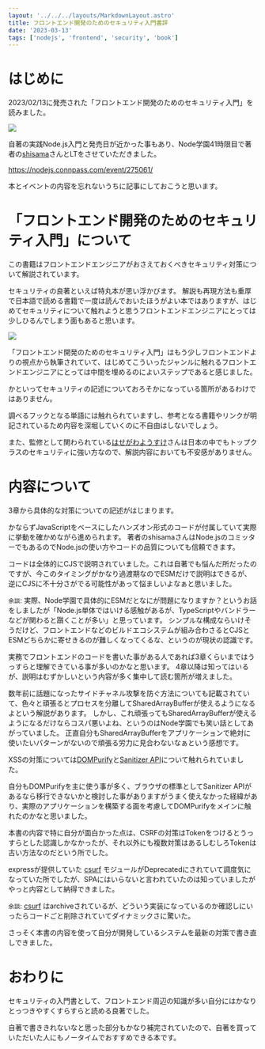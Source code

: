 ```yaml
---
layout: '../../../layouts/MarkdownLayout.astro'
title: フロントエンド開発のためのセキュリティ入門書評
date: '2023-03-13'
tags: ['nodejs', 'frontend', 'security', 'book']
---
```


# はじめに

2023/02/13に発売された「フロントエンド開発のためのセキュリティ入門」を読みました。

<a href="https://www.amazon.co.jp/dp/B0BQM1KMBG?&linkCode=li3&tag=koh11001-22&linkId=6f10a301ca8ec5a8ff90824f3f086ca4&language=ja_JP&ref_=as_li_ss_il" target="_blank"><img border="0" src="//ws-fe.amazon-adsystem.com/widgets/q?_encoding=UTF8&ASIN=B0BQM1KMBG&Format=_SL250_&ID=AsinImage&MarketPlace=JP&ServiceVersion=20070822&WS=1&tag=koh11001-22&language=ja_JP" ></a><img src="https://ir-jp.amazon-adsystem.com/e/ir?t=koh11001-22&language=ja_JP&l=li3&o=9&a=B0BQM1KMBG" width="1" height="1" border="0" alt="" style="border:none !important; margin:0px !important;" />

自著の実践Node.js入門と発売日が近かった事もあり、Node学園41時限目で著者の<a href="https://twitter.com/shisama_" target="_blank">shisama</a>さんとLTをさせていただきました。

https://nodejs.connpass.com/event/275061/

本とイベントの内容を忘れないうちに記事にしておこうと思います。

# 「フロントエンド開発のためのセキュリティ入門」について

この書籍はフロントエンドエンジニアがおさえておくべきセキュリティ対策について解説されています。

セキュリティの良著といえば特丸本が思い浮かびます。
解説も再現方法も重厚で日本語で読める書籍で一度は読んでおいたほうがよい本ではありますが、はじめてセキュリティについて触れようと思うフロントエンドエンジニアにとっては少しひるんでしまう面もあると思います。

<a href="https://www.amazon.co.jp/%E4%BD%93%E7%B3%BB%E7%9A%84%E3%81%AB%E5%AD%A6%E3%81%B6-%E5%AE%89%E5%85%A8%E3%81%AAWeb%E3%82%A2%E3%83%97%E3%83%AA%E3%82%B1%E3%83%BC%E3%82%B7%E3%83%A7%E3%83%B3%E3%81%AE%E4%BD%9C%E3%82%8A%E6%96%B9-%E7%AC%AC2%E7%89%88%EF%BC%BB%E5%9B%BA%E5%AE%9A%E7%89%88%EF%BC%BD-%E8%84%86%E5%BC%B1%E6%80%A7%E3%81%8C%E7%94%9F%E3%81%BE%E3%82%8C%E3%82%8B%E5%8E%9F%E7%90%86%E3%81%A8%E5%AF%BE%E7%AD%96%E3%81%AE%E5%AE%9F%E8%B7%B5-%E5%BE%B3%E4%B8%B8-%E6%B5%A9-ebook/dp/B07DVY4H3M?_encoding=UTF8&qid=&sr=&linkCode=li3&tag=koh11001-22&linkId=512c80a3103316e304b0058c0aad0bb4&language=ja_JP&ref_=as_li_ss_il" target="_blank"><img border="0" src="//ws-fe.amazon-adsystem.com/widgets/q?_encoding=UTF8&ASIN=B07DVY4H3M&Format=_SL250_&ID=AsinImage&MarketPlace=JP&ServiceVersion=20070822&WS=1&tag=koh11001-22&language=ja_JP" ></a><img src="https://ir-jp.amazon-adsystem.com/e/ir?t=koh11001-22&language=ja_JP&l=li3&o=9&a=B07DVY4H3M" width="1" height="1" border="0" alt="" style="border:none !important; margin:0px !important;" />

「フロントエンド開発のためのセキュリティ入門」はもう少しフロントエンドよりの視点から執筆されていて、はじめてこういったジャンルに触れるフロントエンドエンジニアにとっては中間を埋めるのによいステップであると感じました。

かといってセキュリティの記述についておろそかになっている箇所があるわけではありません。

調べるフックとなる単語には触れられていますし、参考となる書籍やリンクが明記されているため内容を深堀していくのに不自由はしないでしょう。

また、監修として関わられている<a href="https://twitter.com/hasegawayosuke" target="_blank">はせがわようすけ</a>さんは日本の中でもトップクラスのセキュリティに強い方なので、解説内容においても不安感がありません。

# 内容について

3章から具体的な対策についての記述がはじまります。

かならずJavaScriptをベースにしたハンズオン形式のコードが付属していて実際に挙動を確かめながら進められます。
著者のshisamaさんはNode.jsのコミッターでもあるのでNode.jsの使い方やコードの品質についても信頼できます。

コードは全体的にCJSで説明されていました。これは自著でも悩んだ所だったのですが、今このタイミングがかなり過渡期なのでESMだけで説明はできるが、逆にCJSに不十分さがでる可能性があって悩ましいよなぁと思いました。

`余談`: 実際、Node学園で具体的にESMだとなにが問題になりますか？というお話をしましたが「Node.js単体ではいける感触があるが、TypeScriptやバンドラーなどが関わると躓くことが多い」と思っています。
シンプルな構成ならいけそうだけど、フロントエンドなどのビルドエコシステムが組み合わさるとCJSとESMどちらかに寄せきるのが難しくなってくるな、というのが現状の認識です。

実務でフロントエンドのコードを書いた事がある人であれば3章くらいまではうっすらと理解できている事が多いのかなと思います。
4章以降は知ってはいるが、説明はむずかしいという内容が多く集中して読む箇所が増えました。

数年前に話題になったサイドチャネル攻撃を防ぐ方法についても記載されていて、色々と頑張るとプロセスを分離してSharedArrayBufferが使えるようになるよという解説があります。
しかし、これ頑張ってもSharedArrayBufferが使えるようになるだけならコスパ悪いよね、というのはNode学園でも笑い話としてあがっていました。
正直自分もSharedArrayBufferをアプリケーションで絶対に使いたいパターンがないので頑張る労力に見合わないなぁという感想です。

XSSの対策については<a href="https://github.com/cure53/DOMPurify" target="_blank">DOMPurify</a>と<a href="https://developer.mozilla.org/en-US/docs/Web/API/HTML_Sanitizer_API" target="_blank">Sanitizer API</a>について触れられていました。

自分もDOMPurifyを主に使う事が多く、ブラウザの標準としてSanitizer APIがあるなら移行できないかと検討した事がありますがうまく使えなかった経緯があり、実際のアプリケーションを構築する面を考慮してDOMPurifyをメインに触れたのかなと思いました。

本書の内容で特に自分が面白かった点は、CSRFの対策はTokenをつけるとうっすらとした認識しかなかったが、それ以外にも複数対策はあるしむしろTokenは古い方法なのだという所でした。

expressが提供していた <a href="https://github.com/expressjs/csurf" target="_blank">csurf</a> モジュールがDeprecatedにされていて調度気になっていた所でしたが、SPAにはいらないと言われていたのは知っていましたがやっと内容として納得できました。

`余談`: [csurf](https://github.com/expressjs/csurf/commit/1cee470c2781727a5cf25a24c4f0fd3207a3ff2b) はarchiveされているが、どういう実装になっているのか確認しにいったらコードごと削除されていてダイナミックさに驚いた。

さっそく本書の内容を使って自分が開発しているシステムを最新の対策で書き直しできました。

# おわりに

セキュリティの入門書として、フロントエンド周辺の知識が多い自分にはかなりとっつきやすくすらすらと読める良著でした。

自著で書ききれないなと思った部分もかなり補完されていたので、自著を買っていただいた人にもノータイムでおすすめできる本です。
